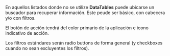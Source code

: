 En aquellos listados donde no se utilize **DataTables** puede ubicarse un buscador para recuperar información. Este peude ser básico, con cabecera y/o con filtros.

El botón de acción tendrá del color primario de la aplicación e icono indicativo de acción.

Los filtros estándares serán radio buttons de forma general (y checkboxes cuando no sean excluyentes los filtros).
